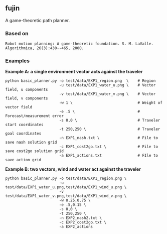 ## fujin

A game-theoretic path planner. 

### Based on

    Robot motion planning: A game-theoretic foundation. S. M. LaValle. Algorithmica, 26(3):430--465, 2000.

### Examples

__Example A: a single environment vector acts against the traveler__

	python basic_planner.py -o test/data/EXP1_region.png  \    # Region 
                            -u test/data/EXP1_water_u.png \    # Vector field, u components
                            -v test/data/EXP1_water_v.png \    # Vector field, v components
                            -w 1 \                             # Weight of vector field
                            -e .5 \                            # Forecast/measurement error
                            -s 0,0 \                           # Traveler start coordinates
                            -t 250,250 \                       # Traveler goal coordinates
                            -n EXP1_nash.txt \                 # File to save nash solution grid
                            -c EXP1_cost2go.txt \              # File to save cost2go solution grid
                            -a EXP1_actions.txt                # FIle to save action grid

__Example B: two vectors, wind and water act against the traveler__

    python basic_planner.py -o test/data/EXP1_region.png \
                            -u test/data/EXP1_water_u.png,test/data/EXP1_wind_u.png \
                            -v test/data/EXP1_water_v.png,test/data/EXP1_wind_v.png \
                            -w 0.25,0.75 \ 
                            -e .5,0.15 \
                            -s 0,0 \
                            -t 250,250 \
                            -n EXP2_nash2.txt \
                            -c EXP2_cost2go.txt \
                            -a EXP2_actions

